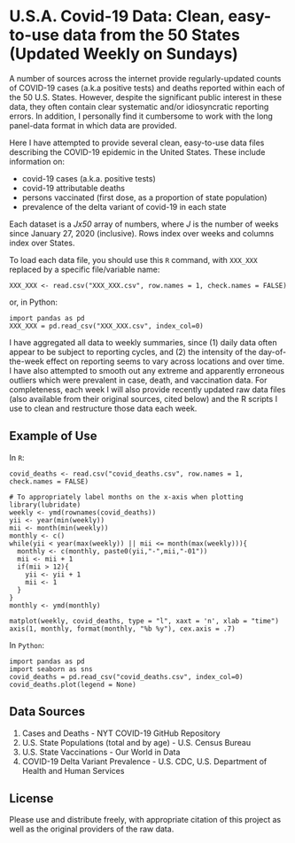 # U.S.A. Covid-19 Data: Clean, easy-to-use data from the 50 States (Updated Weekly on Sundays)

A number of sources across the internet provide regularly-updated counts of COVID-19 cases (a.k.a positive tests) and deaths reported within each of the 50 U.S. States. However, despite the significant public interest in these data, they often contain clear systematic and/or idiosyncratic reporting errors. In addition, I personally find it cumbersome to work with the long panel-data format in which data are provided.

Here I have attempted to provide several clean, easy-to-use data files describing the COVID-19 epidemic in the United States. These include information on:
* covid-19 cases (a.k.a. positive tests)
* covid-19 attributable deaths
* persons vaccinated (first dose, as a proportion of state population)
* prevalence of the delta variant of covid-19 in each state

Each dataset is a *Jx50* array of numbers, where *J* is the number of weeks since January 27, 2020 (inclusive). Rows index over weeks and columns index over States.

To load each data file, you should use this ```R``` command, with ```XXX_XXX``` replaced by a specific file/variable name:
```
XXX_XXX <- read.csv("XXX_XXX.csv", row.names = 1, check.names = FALSE)
```
or, in Python:
```
import pandas as pd
XXX_XXX = pd.read_csv("XXX_XXX.csv", index_col=0)
```

I have aggregated all data to weekly summaries, since (1) daily data often appear to be subject to reporting cycles, and (2) the intensity of the day-of-the-week effect on reporting seems to vary across locations and over time. I have also attempted to smooth out any extreme and apparently erroneous outliers which were prevalent in case, death, and vaccination data. For completeness, each week I will also provide recently updated raw data files (also available from their original sources, cited below) and the R scripts I use to clean and restructure those data each week.

## Example of Use
In ```R```:
```
covid_deaths <- read.csv("covid_deaths.csv", row.names = 1, check.names = FALSE)

# To appropriately label months on the x-axis when plotting
library(lubridate)
weekly <- ymd(rownames(covid_deaths))
yii <- year(min(weekly))
mii <- month(min(weekly))
monthly <- c()
while(yii < year(max(weekly)) || mii <= month(max(weekly))){
  monthly <- c(monthly, paste0(yii,"-",mii,"-01"))
  mii <- mii + 1
  if(mii > 12){
    yii <- yii + 1
    mii <- 1
  }
}
monthly <- ymd(monthly)

matplot(weekly, covid_deaths, type = "l", xaxt = 'n', xlab = "time")
axis(1, monthly, format(monthly, "%b %y"), cex.axis = .7)
```

In ```Python```:
```
import pandas as pd
import seaborn as sns
covid_deaths = pd.read_csv("covid_deaths.csv", index_col=0)
covid_deaths.plot(legend = None)
```

## Data Sources
1. Cases and Deaths - NYT COVID-19 GitHub Repository
2. U.S. State Populations (total and by age) - U.S. Census Bureau
3. U.S. State Vaccinations - Our World in Data
4. COVID-19 Delta Variant Prevalence - U.S. CDC, U.S. Department of Health and Human Services

## License
Please use and distribute freely, with appropriate citation of this project as well as the original providers of the raw data.


